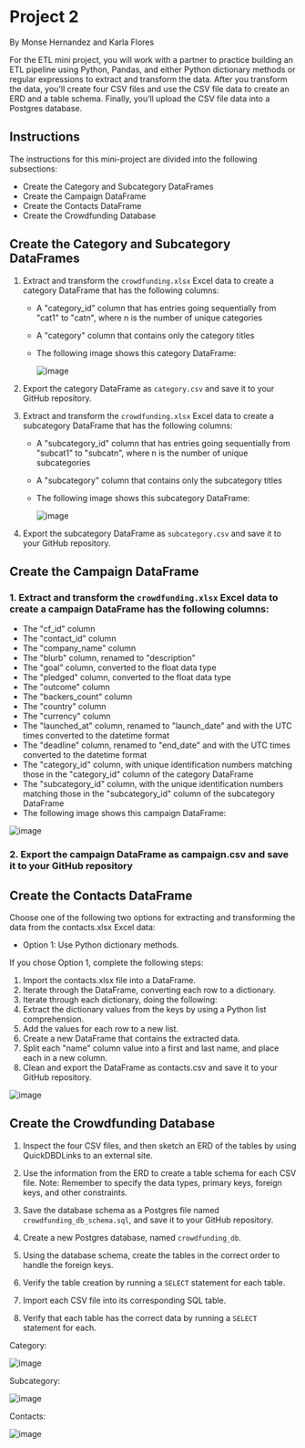 # Project 2

By Monse Hernandez and Karla Flores

For the ETL mini project, you will work with a partner to practice building an ETL pipeline using Python, Pandas, and either Python dictionary methods or regular expressions to extract and transform the data. 
After you transform the data, you'll create four CSV files and use the CSV file data to create an ERD and a table schema. 
Finally, you’ll upload the CSV file data into a Postgres database.

## Instructions

The instructions for this mini-project are divided into the following subsections:

- Create the Category and Subcategory DataFrames
- Create the Campaign DataFrame
- Create the Contacts DataFrame
- Create the Crowdfunding Database

## Create the Category and Subcategory DataFrames

1. Extract and transform the ``crowdfunding.xlsx`` Excel data to create a category DataFrame that has the following columns:
   * A "category_id" column that has entries going sequentially from "cat1" to "catn", where n is the number of unique categories
   * A "category" column that contains only the category titles
   * The following image shows this category DataFrame:

     ![image](https://github.com/user-attachments/assets/a05839cd-115a-494f-b03d-5d9389579b7d)

2. Export the category DataFrame as ``category.csv`` and save it to your GitHub repository.
   
3. Extract and transform the ``crowdfunding.xlsx`` Excel data to create a subcategory DataFrame that has the following columns:
   * A "subcategory_id" column that has entries going sequentially from "subcat1" to "subcatn", where n is the number of unique subcategories
   * A "subcategory" column that contains only the subcategory titles
   * The following image shows this subcategory DataFrame:
  
     ![image](https://github.com/user-attachments/assets/7d5780c5-fb31-4822-8f40-1cdc4286bc3b)

4. Export the subcategory DataFrame as ``subcategory.csv`` and save it to your GitHub repository.

## Create the Campaign DataFrame

### 1. Extract and transform the ``crowdfunding.xlsx`` Excel data to create a campaign DataFrame has the following columns:

* The "cf_id" column
* The "contact_id" column
* The "company_name" column
* The "blurb" column, renamed to "description"
* The "goal" column, converted to the float data type
* The "pledged" column, converted to the float data type
* The "outcome" column
* The "backers_count" column
* The "country" column
* The "currency" column
* The "launched_at" column, renamed to "launch_date" and with the UTC times converted to the datetime format
* The "deadline" column, renamed to "end_date" and with the UTC times converted to the datetime format
* The "category_id" column, with unique identification numbers matching those in the "category_id" column of the category DataFrame
* The "subcategory_id" column, with the unique identification numbers matching those in the "subcategory_id" column of the subcategory DataFrame
* The following image shows this campaign DataFrame:

![image](https://github.com/user-attachments/assets/789585ef-e6c0-446e-b3fc-60f983b8a28f)


### 2. Export the campaign DataFrame as campaign.csv and save it to your GitHub repository


## Create the Contacts DataFrame

Choose one of the following two options for extracting and transforming the data from the contacts.xlsx Excel data:

* Option 1: Use Python dictionary methods.

If you chose Option 1, complete the following steps:

1. Import the contacts.xlsx file into a DataFrame.
2. Iterate through the DataFrame, converting each row to a dictionary.
3. Iterate through each dictionary, doing the following:
4. Extract the dictionary values from the keys by using a Python list comprehension.
5. Add the values for each row to a new list.
6. Create a new DataFrame that contains the extracted data.
7. Split each "name" column value into a first and last name, and place each in a new column.
8. Clean and export the DataFrame as contacts.csv and save it to your GitHub repository.


![image](https://github.com/user-attachments/assets/b9ace730-d8d4-460e-8502-6fa3e92e469f)


## Create the Crowdfunding Database

1. Inspect the four CSV files, and then sketch an ERD of the tables by using QuickDBDLinks to an external site.
 
2. Use the information from the ERD to create a table schema for each CSV file.
   Note: Remember to specify the data types, primary keys, foreign keys, and other constraints.

4. Save the database schema as a Postgres file named ``crowdfunding_db_schema.sql``, and save it to your GitHub repository.

5. Create a new Postgres database, named ``crowdfunding_db``.

6. Using the database schema, create the tables in the correct order to handle the foreign keys.

7. Verify the table creation by running a ``SELECT`` statement for each table.
   
8. Import each CSV file into its corresponding SQL table.

9. Verify that each table has the correct data by running a ``SELECT`` statement for each.

Category:

![image](https://github.com/user-attachments/assets/bcfb02b9-76e8-486f-ad3a-426dd6463d45)

Subcategory:

![image](https://github.com/user-attachments/assets/b58d198f-ab9c-4cb6-8978-b1034b4806dd)

Contacts:

![image](https://github.com/user-attachments/assets/52de2340-334b-4e31-a59b-4714366f5ecf)



